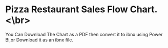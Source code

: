 # Pizza Restaurant Sales Flow Chart. <\br>
You Can Download The Chart as a PDF then convert it to ibnx using Power Bi,or Download it as an ibnx file.
